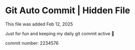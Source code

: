 # Git Auto Commit | Hidden File

This file was added Feb 12, 2025

Just for fun and keeping my daily git commit active 🤪

commit number: 2234576
